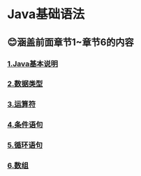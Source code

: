 # Java基础语法  
## 😊涵盖前面章节1~章节6的内容   
### [1.Java基本说明](章节1.md)   
### [2.数据类型](章节2.md)    
### [3.运算符](章节3.md)   
### [4.条件语句](章节4.md)    
### [5.循环语句](章节5.md)   
### [6.数组](章节6.md)   
